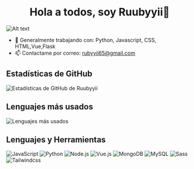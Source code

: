
<div align="center">
  <h1 align="center"> Hola a todos, soy Ruubyyii👋 </h1>
</div>

![Alt text](https://64.media.tumblr.com/ab12698fc5cd6d3f02b510e2f56c451e/tumblr_pza47t6JSC1s26zs1o1_1280.gif)

- 🔭 Generalmente trabajando con: Python, Javascript, CSS, HTML,Vue,Flask
- 📫 Contactame por correo: rubyyii65@gmail.com 

## Estadísticas de GitHub

![Estadísticas de GitHub de Ruubyyii](https://github-readme-stats.vercel.app/api?username=ruubyyii&show_icons=true&theme=radical)

## Lenguajes más usados

![Lenguajes más usados](https://github-readme-stats.vercel.app/api/top-langs/?username=ruubyyii&layout=compact&theme=radical)

## Lenguajes y Herramientas

![JavaScript](https://img.shields.io/badge/-JavaScript-333333?style=flat&logo=javascript)
![Python](https://img.shields.io/badge/-Python-333333?style=flat&logo=python)
![Node.js](https://img.shields.io/badge/-Node.js-333333?style=flat&logo=node.js)
![Vue.js](https://img.shields.io/badge/-Vue.js-333333?style=flat&logo=vue.js)
![MongoDB](https://img.shields.io/badge/-MongoDB-333333?style=flat&logo=MongoDB)
![MySQL](https://img.shields.io/badge/-MySQL-333333?style=flat&logo=MySQL)
![Sass](https://img.shields.io/badge/-Sass-333333?style=flat&logo=Sass)
![Tailwindcss ](https://img.shields.io/badge/-Tailwindcss-333333?style=flat&logo=Tailwindcss )
